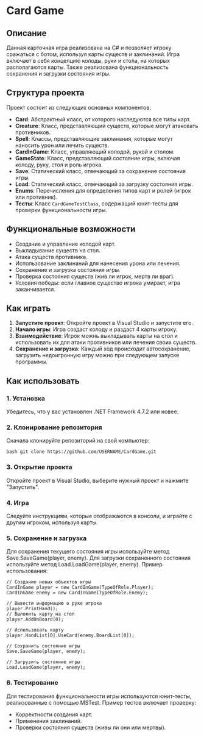 # Card Game

## Описание

Данная карточная игра реализована на C# и позволяет игроку сражаться с ботом, используя карты существ и заклинаний. Игра включает в себя концепцию колоды, руки и стола, на которых располагаются карты. Также реализована функциональность сохранения и загрузки состояния игры.

## Структура проекта

Проект состоит из следующих основных компонентов:

- **Card**: Абстрактный класс, от которого наследуются все типы карт.
- **Creature**: Класс, представляющий существ, которые могут атаковать противников.
- **Spell**: Классы, представляющие заклинания, которые могут наносить урон или лечить существ.
- **CardInGame**: Класс, управляющий колодой, рукой и столом.
- **GameState**: Класс, представляющий состояние игры, включая колоду, руку, стол и роль игрока.
- **Save**: Статический класс, отвечающий за сохранение состояния игры.
- **Load**: Статический класс, отвечающий за загрузку состояния игры.
- **Enums**: Перечисления для определения типов карт и ролей (игрок или противник).
- **Тесты**: Класс `CardGameTestClass`, содержащий юнит-тесты для проверки функциональности игры.

## Функциональные возможности

- Создание и управление колодой карт.
- Выкладывание существ на стол.
- Атака существ противника.
- Использование заклинаний для нанесения урона или лечения.
- Сохранение и загрузка состояния игры.
- Проверка состояния существ (жив ли игрок, мертв ли враг).
- Условия победы: если главное существо игрока умирает, игра заканчивается.

## Как играть

1. **Запустите проект**: Откройте проект в Visual Studio и запустите его.
2. **Начало игры**: Игра создаст колоду и раздаст 4 карты игроку.
3. **Взаимодействие**: Игрок можнь выкладывать карты на стол и использовать их для атаки противников или лечения своих существ.
4. **Сохранение и загрузка**: Каждый ход происходит автосохранение, загрузить недоигронную игру можно при следующем запуске программы.

## Как использовать

### 1. Установка

Убедитесь, что у вас установлен .NET Framework 4.7.2 или новее.

### 2. Клонирование репозитория

Сначала клонируйте репозиторий на свой компьютер:

```bash git clone https://github.com/USERNAME/CardGame.git ```

### 3. Открытие проекта
Откройте проект в Visual Studio, выберите нужный проект и нажмите "Запустить".

### 4. Игра
Следуйте инструкциям, которые отображаются в консоли, и играйте с другим игроком, используя карты.

### 5. Сохранение и загрузка
Для сохранения текущего состояния игры используйте метод Save.SaveGame(player, enemy).
Для загрузки сохраненного состояния используйте метод Load.LoadGame(player, enemy).
Пример использования:
```
// Создание новых объектов игры
CardInGame player = new CardInGame(TypeOfRole.Player);
CardInGame enemy = new CardInGame(TypeOfRole.Enemy);

// Вывести информацию о руке игрока
player.PrintHand();
// Выложить карту на стол
player.AddOnBoard(0);

// Использовать карту
player.HandList[0].UseCard(enemy.BoardList[0]);

// Сохранить состояние игры
Save.SaveGame(player, enemy);

// Загрузить состояние игры
Load.LoadGame(player, enemy);
```
### 6. Тестирование
Для тестирования функциональности игры используются юнит-тесты, реализованные с помощью MSTest. 
Пример тестов включает проверку:
 - Корректности создания карт.
 - Применения заклинаний.
 - Проверки состояния существ (живы ли они или мертвы).
